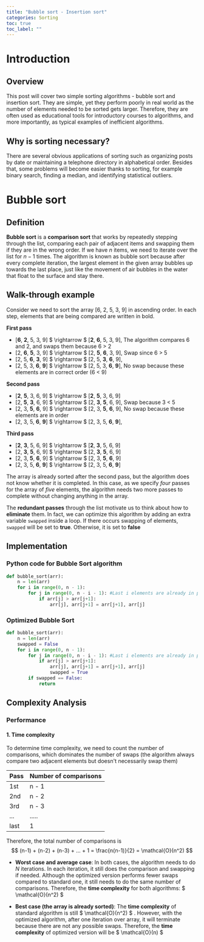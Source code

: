 ```yaml
---
title: "Bubble sort - Insertion sort"
categories: Sorting
toc: true
toc_label: ""
---
```

# Introduction

## Overview

This post will cover two simple sorting algorithms - bubble sort and insertion sort. They are simple, yet they perform poorly in real world as the number of elements needed to be sorted gets larger. Therefore, they are often used as educational tools for introductory courses to algorithms, and more importantly, as typical examples of inefficient algorithms. 

## Why is sorting necessary?

There are several obvious applications of sorting such as organizing posts by date or maintaining a telephone directory in alphabetical order. Besides that, some problems will become easier thanks to sorting, for example binary search, finding a median, and identifying statistical outliers.

# Bubble sort

## Definition

**Bubble sort** is a **comparison sort** that works by repeatedly stepping through the list, comparing each pair of adjacent items and swapping them if they are in the wrong order. If we have $n$ items, we need to iterate over the list for $n-1$ times. The algorithm is known as bubble sort because after every complete iteration, the largest element in the given array bubbles up towards the last place, just like the movement of air bubbles in the water that float to the surface and stay there. 

## Walk-through example

Consider we need to sort the array [6, 2, 5, 3, 9] in ascending order. In each step, elements that are being compared are written in bold.

**First pass**

- [**6**, **2**, 5, 3, 9] $ \rightarrow $ [**2**, **6**, 5, 3, 9], The algorithm compares 6 and 2, and swaps them because 6 > 2
- [2, **6**, **5**, 3, 9] $ \rightarrow $ [2, **5**, **6**, 3, 9], Swap since 6 > 5
- [2, 5, **6**, **3**, 9] $ \rightarrow $ [2, 5, **3**, **6**, 9],
- [2, 5, 3, **6**, **9**] $ \rightarrow $ [2, 5, 3, **6**, **9**], No swap because these elements are in correct order (6 < 9)

**Second pass**

- [**2**, **5**, 3, 6, 9] $ \rightarrow $ [**2**, **5**, 3, 6, 9]
- [2, **5**, **3**, 6, 9] $ \rightarrow $ [2, **3**, **5**, 6, 9], Swap because 3 < 5
- [2, 3, **5**, **6**, 9] $ \rightarrow $ [2, 3, **5**, **6**, 9], No swap because these elements are in order
- [2, 3, 5, **6**, **9**] $ \rightarrow $ [2, 3, 5, **6**, **9**], 

**Third pass**

- [**2**, **3**, 5, 6, 9] $ \rightarrow $ [**2**, **3**, 5, 6, 9]
- [2, **3**, **5**, 6, 9] $ \rightarrow $ [2, **3**, **5**, 6, 9]
- [2, 3, **5**, **6**, 9] $ \rightarrow $ [2, 3, **5**, **6**, 9]
- [2, 3, 5, **6**, **9**] $ \rightarrow $ [2, 3, 5, **6**, **9**]

The array is already sorted after the second pass, but the algorithm does not know whether it is completed. In this case, as we specify *four* passes for the array of *five* elements, the algorithm needs two more passes to complete without changing anything in the array. 

The **redundant passes** through the list motivate us to think about how to **eliminate** them. In fact, we can optimize this algorithm by adding an extra variable `swapped` inside a loop. If there occurs swapping of elements, `swapped` will be set to **true**. Otherwise, it is set to **false**

## Implementation

### Python code for Bubble Sort algorithm

```python
def bubble_sort(arr):
    n = len(arr)
    for i in range(0, n - 1):
        for j in range(0, n - i - 1): #Last i elements are already in place
            if arr[j] > arr[j+1]:
                arr[j], arr[j+1] = arr[j+1], arr[j]
```

### Optimized Bubble Sort 

```python
def bubble_sort(arr):
    n = len(arr)
    swapped = False
    for i in range(0, n - 1):
        for j in range(0, n - i - 1): #Last i elements are already in place
            if arr[j] > arr[j+1]:
                arr[j], arr[j+1] = arr[j+1], arr[j]
                swapped = True
        if swapped == False:
            return
```

## Complexity Analysis

### Performance

#### 1. Time complexity 

To determine time complexity, we need to count the number of comparisons, which dominates the number of swaps (the algorithm always compare two adjacent elements but doesn't necessarily swap them)

| Pass | Number of comparisons |
| ---- | --------------------- |
| 1st  | n - 1                 |
| 2nd  | n - 2                 |
| 3rd  | n - 3                 |
| ...  | .....                 |
| last | 1                     |

Therefore, the total number of comparisons is
$$ (n-1) + (n-2) + (n-3) + ... + 1 = \frac{n(n-1)}{2} = \mathcal{O}(n^2) $$

- **Worst case and average case**: In both cases, the algorithm needs to do $N$ iterations. In each iteration, it still does the comparison and swapping if needed. Although the optimized version performs fewer swaps compared to standard one, it still needs to do the same number of comparisons. Therefore, the **time complexity** for both algorithms: $ \mathcal{O}(n^2) $

- **Best case (the array is already sorted)**: The **time complexity** of standard algorithm is still $ \mathcal{O}(n^2) $ . However, with the optimized algorithm, after one iteration over array, it will terminate because there are not any possible swaps. Therefore, the **time complexity** of optimized version will be $ \mathcal{O}(n) $